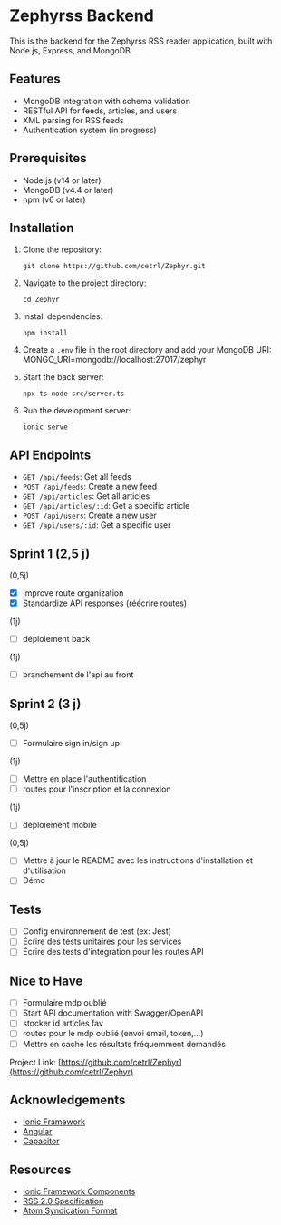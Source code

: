 # Zephyrss Backend

This is the backend for the Zephyrss RSS reader application, built with Node.js, Express, and MongoDB.

## Features

- MongoDB integration with schema validation
- RESTful API for feeds, articles, and users
- XML parsing for RSS feeds
- Authentication system (in progress)

## Prerequisites

- Node.js (v14 or later)
- MongoDB (v4.4 or later)
- npm (v6 or later)

## Installation

1. Clone the repository:
   ```
   git clone https://github.com/cetrl/Zephyr.git
   ```
2. Navigate to the project directory:
   ```
   cd Zephyr
   ```
3. Install dependencies:
   ```
   npm install
   ```
4. Create a `.env` file in the root directory and add your MongoDB URI:
MONGO_URI=mongodb://localhost:27017/zephyr

5. Start the back server:
   ```
   npx ts-node src/server.ts
   ```

6. Run the development server:
   ```
   ionic serve
   ```
   
## API Endpoints

- `GET /api/feeds`: Get all feeds
- `POST /api/feeds`: Create a new feed
- `GET /api/articles`: Get all articles
- `GET /api/articles/:id`: Get a specific article
- `POST /api/users`: Create a new user
- `GET /api/users/:id`: Get a specific user

## Sprint 1 (2,5 j)
(0,5j)
- [x] Improve route organization 
- [x] Standardize API responses (réécrire routes)

(1j)
- [ ] déploiement back

(1j)
- [ ] branchement de l'api au front

## Sprint 2 (3 j)
(0,5j)
- [ ] Formulaire sign in/sign up

(1j)
- [ ] Mettre en place l'authentification
- [ ] routes pour l'inscription et la connexion

(1j)
- [ ] déploiement mobile

(0,5j)
- [ ] Mettre à jour le README avec les instructions d'installation et d'utilisation
- [ ] Démo

## Tests
- [ ] Config environnement de test (ex: Jest)
- [ ] Écrire des tests unitaires pour les services
- [ ] Écrire des tests d'intégration pour les routes API

## Nice to Have
- [ ] Formulaire mdp oublié 
- [ ] Start API documentation with Swagger/OpenAPI
- [ ] stocker id articles fav
- [ ] routes pour le mdp oublié (envoi email, token,...)
- [ ] Mettre en cache les résultats fréquemment demandés

Project Link: [https://github.com/cetrl/Zephyr](https://github.com/cetrl/Zephyr)

## Acknowledgements

- [Ionic Framework](https://ionicframework.com/)
- [Angular](https://angular.io/)
- [Capacitor](https://capacitorjs.com/)

## Resources

- [Ionic Framework Components](https://ionicframework.com/docs/components)
- [RSS 2.0 Specification](https://www.rssboard.org/rss-specification)
- [Atom Syndication Format](https://tools.ietf.org/html/rfc4287)
